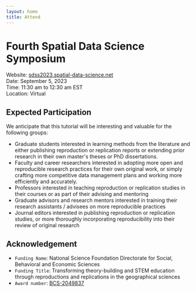 ```yaml
---
layout: home
title: Attend
---
```


# Fourth Spatial Data Science Symposium

Website:  [sdss2023.spatial-data-science.net](http://sdss2023.spatial-data-science.net/)  
Date: September 5, 2023  
Time: 11:30 am to 12:30 am EST  
Location: Virtual

## Expected Participation

We anticipate that this tutorial will be interesting and valuable for the following groups:

- Graduate students interested in learning methods from the literature and either publishing reproduction or replication reports or extending prior research in their own master's theses or PhD dissertations.
- Faculty and career researchers interested in adopting more open and reproducible research practices for their own original work, or simply crafting more competitive data management plans and working more efficiently and accurately.
- Professors interested in teaching reproduction or replication studies in their courses or as part of their advising and mentoring
- Graduate advisors and research mentors interested in training their research assistants / advisees on more reproducible practices
- Journal editors interested in publishing reproduction or replication studies, or more thoroughly incorporating reproducibility into their review of original research

## Acknowledgement

- `Funding Name`: National Science Foundation Directorate for Social, Behavioral and Economic Sciences
- `Funding Title`: Transforming theory-building and STEM education through reproductions and replications in the geographical sciences
- `Award number`: [BCS-2049837](https://www.nsf.gov/awardsearch/showAward?AWD_ID=2049837)
